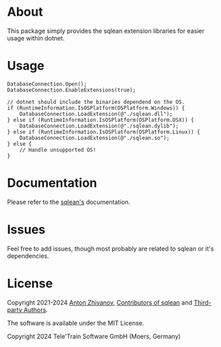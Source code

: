 # About 
This package simply provides the sqlean extension libraries for easier usage within dotnet.

# Usage
```
DatabaseConnection.Open();
DatabaseConnection.EnableExtensions(true);

// dotnet should include the binaries dependend on the OS. 
if (RuntimeInformation.IsOSPlatform(OSPlatform.Windows)) {
    DatabaseConnection.LoadExtension(@"./sqlean.dll");
} else if (RuntimeInformation.IsOSPlatform(OSPlatform.OSX)) {
    DatabaseConnection.LoadExtension(@"./sqlean.dylib");
} else if (RuntimeInformation.IsOSPlatform(OSPlatform.Linux)) {
    DatabaseConnection.LoadExtension(@"./sqlean.so");
} else {
    // Handle unsupported OS!
}
```

# Documentation
Please refer to the [sqlean's](https://github.com/nalgeon/sqlean) documentation.

# Issues
Feel free to add issues, though most probably are related to sqlean or it's dependencies.

# License
Copyright 2021-2024 [Anton Zhiyanov](https://antonz.org/), [Contributors of sqlean](https://github.com/nalgeon/sqlean/graphs/contributors) and [Third-party Authors](https://github.com/nalgeon/sqlean/blob/main/docs/third-party.md).

The software is available under the MIT License.

Copyright 2024 Tele'Train Software GmbH (Moers, Germany)